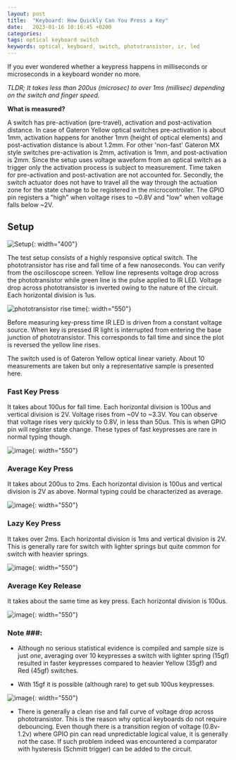 ```yaml
---
layout: post
title:  "Keyboard: How Quickly Can You Press a Key"
date:   2023-01-16 10:16:45 +0200
categories:
tags: optical keyboard switch 
keywords: optical, keyboard, switch, phototransistor, ir, led
---
```


If you ever wondered whether a keypress happens in milliseconds or microseconds
in a keyboard wonder no more.

_TLDR; It takes less than 200us (microsec) to over 1ms (millisec) depending on
the switch and finger speed._

**What is measured?**

A switch has pre-activation (pre-travel), activation and post-activation
distance. In case of Gateron Yellow optical switches pre-activation is about
1mm, activation happens for another 1mm (height of optical elements) and
post-activation distance is about 1.2mm. For other 'non-fast' Gateron MX style
switches pre-activation is 2mm, activation is 1mm, and post-activation is 2mm.
Since the setup uses voltage waveform from an optical switch as a trigger only
the activation process is subject to measurement. Time taken for pre-activation
and post-activation are not accounted for. Secondly, the switch actuator does
not have to travel all the way through the actuation zone for the state change
to be registered in the microcontroller. The GPIO pin registers a "high" when
voltage rises to ~0.8V and "low" when voltage falls below ~2V.

## Setup

![Setup](/assets/tsetup1.png){: width="400"}

The test setup consists of a highly responsive optical switch. The
phototransistor has rise and fall time of a few nanoseconds. You can verify from
the oscilloscope screen. Yellow line represents voltage drop across the
phototransistor while green line is the pulse applied to IR LED. Voltage drop
across phototransistor is inverted owing to the nature of the circuit. Each
horizontal division is 1us.

![phototransistor rise time](/assets/fastsw1.png){: width="550"}

Before measuring key-press time IR LED is driven from a constant voltage source.
When key is pressed IR light is interrupted from entering the base junction of
phototransistor. This corresponds to fall time and since the plot is reversed
the yellow line rises.

The switch used is of Gateron Yellow optical linear variety. About 10
measurements are taken but only a representative sample is presented here.

### Fast Key Press

It takes about 100us for fall time. Each horizontal division is 100us and
vertical division is 2V. Voltage rises from ~0V to ~3.3V. You can observe that
voltage rises very quickly to 0.8V, in less than 50us. This is when GPIO pin
will register state change. These types of fast keypresses are rare in normal
typing though.

![image](/assets/fastkp.png){: width="550"}

### Average Key Press

It takes about 200us to 2ms. Each horizontal division is 100us and vertical
division is 2V as above. Normal typing could be characterized as average.

![image](/assets/avkp.png){: width="550"}

### Lazy Key Press

It takes over 2ms. Each horizontal division is 1ms and vertical division is 2V.
This is generally rare for switch with lighter springs but quite common for
switch with heavier springs.

![image](/assets/lazykp.png){: width="550"}

### Average Key Release

It takes about the same time as key press. Each horizontal division is 100us.

![image](/assets/avkr.png){: width="550"}

### Note ###:

- Although no serious statistical evidence is compiled and sample size is just
  _one_, averaging over 10 keypresses a switch with lighter spring (15gf)
  resulted in faster keypresses compared to heavier Yellow (35gf) and Red (45gf)
  switches.

- With 15gf it is possible (although rare) to get sub 100us keypresses.

![image](/assets/superfastkp.png){: width="550"}

- There is generally a clean rise and fall curve of voltage drop across
  phototransistor. This is the reason why optical keyboards do not require
  debouncing. Even though there is a transition region of voltage (0.8v-1.2v)
  where GPIO pin can read unpredictable logical value, it is generally not the
  case. If such problem indeed was encountered a comparator with hysteresis
  (Schmitt trigger) can be added to the circuit.
